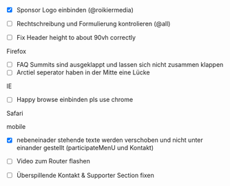 - [x] Sponsor Logo einbinden (@roikiermedia)
- [ ] Rechtschreibung und Formulierung kontrolieren (@all)
- [ ] Fix Header height to about 90vh correctly


 Firefox
- [ ] FAQ Summits sind ausgeklappt und lassen sich nicht zusammen klappen
- [ ] Arctiel seperator haben in der Mitte eine Lücke

IE

- [ ] Happy browse einbinden pls use chrome

Safari

mobile

- [x] nebeneinader stehende texte werden verschoben und nicht unter einander gestellt (participateMenU und Kontakt)

- [ ] Video zum Router flashen
- [ ] Überspillende Kontakt & Supporter Section fixen
